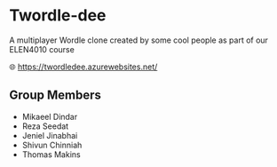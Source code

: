 # Twordle-dee

A multiplayer Wordle clone created by some cool people as part of our ELEN4010 course

🌐 https://twordledee.azurewebsites.net/

## Group Members

- Mikaeel Dindar
- Reza Seedat
- Jeniel Jinabhai
- Shivun Chinniah
- Thomas Makins
